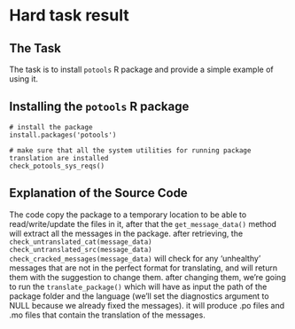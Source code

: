 # Hard task result

## The Task

The task is to install `potools` R package and provide a simple example
of using it.

## Installing the `potools` R package

    # install the package
    install.packages('potools')

    # make sure that all the system utilities for running package translation are installed
    check_potools_sys_reqs()

## Explanation of the Source Code

The code copy the package to a temporary location to be able to
read/write/update the files in it, after that the `get_message_data()`
method will extract all the messages in the package. after retrieving,
the `check_untranslated_cat(message_data)`
`check_untranslated_src(message_data)`
`check_cracked_messages(message_data)` will check for any ‘unhealthy’
messages that are not in the perfect format for translating, and will
return them with the suggestion to change them. after changing them,
we’re going to run the `translate_package()` which will have as input
the path of the package folder and the language (we’ll set the
diagnostics argument to NULL because we already fixed the messages). it
will produce .po files and .mo files that contain the translation of the
messages.

